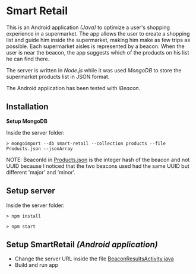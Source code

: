# Smart Retail
This is an Android application *(Java)* to optimize a user's shopping experience in a supermarket. The app allows the user to create a shopping list and guide him inside the supermarket, making him make as few trips as possible. Each supermarket aisles is represented by a beacon. When the user is near the beacon, the app suggests which of the products on his list he can find there.

The server is written in *Node.js* while it was used *MongoDB* to store the supermarket products list in JSON format.

The Android application has been tested with *iBeacon*.

## Installation
**Setup MongoDB**

Inside the server folder:

```> mongoimport --db smart-retail --collection products --file Products.json --jsonArray```

NOTE: BeaconId in [Products.json](https://github.com/giusybng/smart-retail/blob/main/server/Products.json) is the integer hash of the beacon and not UUID because I noticed that the two beacons used had the same UUID but different 'major' and 'minor'.

## Setup server
Inside the server folder: 

```> npm install```

```> npm start```

## Setup SmartRetail *(Android application)*
- Change the server URL inside the file [BeaconResultsActivity.java](https://github.com/giusybng/smart-retail/blob/main/SmartRetail/app/src/main/java/com/bongiovanni/smartretail/BeaconResultsActivity.java)
- Build and run app
